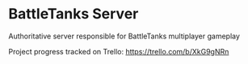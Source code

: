 # BattleTanks Server
Authoritative server responsible for BattleTanks multiplayer gameplay

Project progress tracked on Trello: https://trello.com/b/XkG9gNRn
